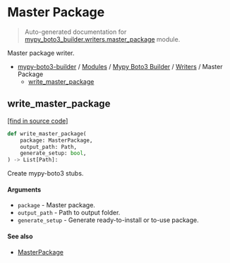 # Master Package

> Auto-generated documentation for [mypy_boto3_builder.writers.master_package](https://github.com/vemel/mypy_boto3_builder/blob/master/mypy_boto3_builder/writers/master_package.py) module.

Master package writer.

- [mypy-boto3-builder](../../README.md#mypy_boto3_builder) / [Modules](../../MODULES.md#mypy-boto3-builder-modules) / [Mypy Boto3 Builder](../index.md#mypy-boto3-builder) / [Writers](index.md#writers) / Master Package
    - [write_master_package](#write_master_package)

## write_master_package

[[find in source code]](https://github.com/vemel/mypy_boto3_builder/blob/master/mypy_boto3_builder/writers/master_package.py#L19)

```python
def write_master_package(
    package: MasterPackage,
    output_path: Path,
    generate_setup: bool,
) -> List[Path]:
```

Create mypy-boto3 stubs.

#### Arguments

- `package` - Master package.
- `output_path` - Path to output folder.
- `generate_setup` - Generate ready-to-install or to-use package.

#### See also

- [MasterPackage](../structures/master_package.md#masterpackage)
